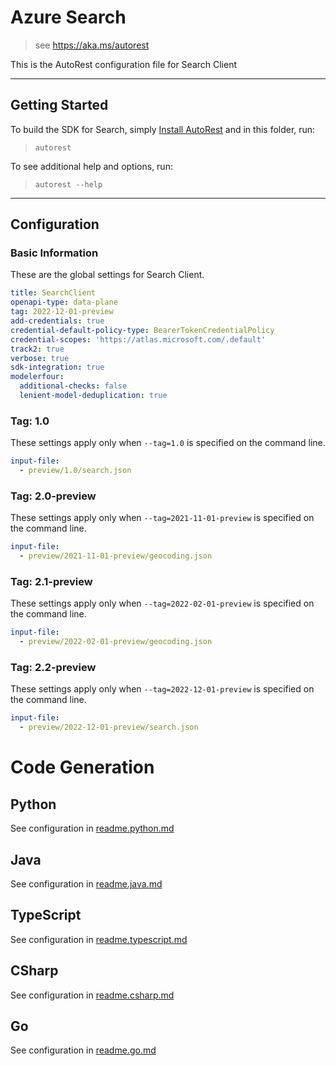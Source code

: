 # Azure Search

> see https://aka.ms/autorest

This is the AutoRest configuration file for Search Client

---

## Getting Started

To build the SDK for Search, simply [Install AutoRest](https://aka.ms/autorest/install) and in this folder, run:

> `autorest`

To see additional help and options, run:

> `autorest --help`

---

## Configuration

### Basic Information

These are the global settings for Search Client.

``` yaml
title: SearchClient
openapi-type: data-plane
tag: 2022-12-01-preview
add-credentials: true
credential-default-policy-type: BearerTokenCredentialPolicy
credential-scopes: 'https://atlas.microsoft.com/.default'
track2: true
verbose: true
sdk-integration: true
modelerfour:
  additional-checks: false
  lenient-model-deduplication: true
```


### Tag: 1.0

These settings apply only when `--tag=1.0` is specified on the command line.

``` yaml $(tag) == '1.0'
input-file:
  - preview/1.0/search.json
```

### Tag: 2.0-preview

These settings apply only when `--tag=2021-11-01-preview` is specified on the command line.

``` yaml $(tag) == '2021-11-01-preview'
input-file:
  - preview/2021-11-01-preview/geocoding.json
```

### Tag: 2.1-preview

These settings apply only when `--tag=2022-02-01-preview` is specified on the command line.

``` yaml $(tag) == '2022-02-01-preview'
input-file:
  - preview/2022-02-01-preview/geocoding.json
```

### Tag: 2.2-preview

These settings apply only when `--tag=2022-12-01-preview` is specified on the command line.

```yaml $(tag) == '2022-12-01-preview'
input-file:
  - preview/2022-12-01-preview/search.json
```

# Code Generation

## Python

See configuration in [readme.python.md](./readme.python.md)

## Java

See configuration in [readme.java.md](./readme.java.md)

## TypeScript

See configuration in [readme.typescript.md](./readme.typescript.md)

## CSharp

See configuration in [readme.csharp.md](./readme.csharp.md)

## Go

See configuration in [readme.go.md](./readme.go.md)
